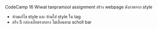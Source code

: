 CodeCamp 16
Wiwat tanpramool
assignment
สร้าง webpage ดังภาพจาก style
- ห้ามแก้ไข style และ ห้ามใส่ style ใน tag
- ตรึง 5 กล่องเล็กตรงกลาง ไม่เลื่อนตาม scholl bar